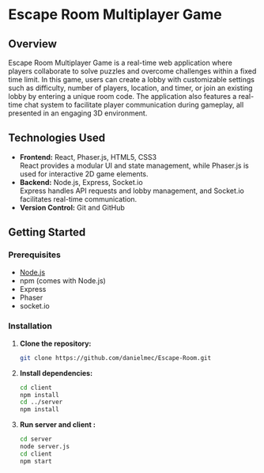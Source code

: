 # Escape Room Multiplayer Game

## Overview
Escape Room Multiplayer Game is a real-time web application where players collaborate to solve puzzles and overcome challenges within a fixed time limit. In this game, users can create a lobby with customizable settings such as difficulty, number of players, location, and timer, or join an existing lobby by entering a unique room code. The application also features a real-time chat system to facilitate player communication during gameplay, all presented in an engaging 3D environment.


## Technologies Used
- **Frontend:** React, Phaser.js, HTML5, CSS3  
  React provides a modular UI and state management, while Phaser.js is used for interactive 2D game elements.
- **Backend:** Node.js, Express, Socket.io  
  Express handles API requests and lobby management, and Socket.io facilitates real-time communication.
- **Version Control:** Git and GitHub

## Getting Started

### Prerequisites
- [Node.js](https://nodejs.org/) 
- npm (comes with Node.js)
- Express
- Phaser
- socket.io 

### Installation

1. **Clone the repository:**
   ```bash
   git clone https://github.com/danielmec/Escape-Room.git

2. **Install dependencies:**
    ```bash
    cd client
    npm install
    cd ../server
    npm install

3. **Run server and client :**

    ```bash
    cd server
    node server.js
    cd client
    npm start


